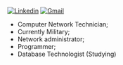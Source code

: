 [![Linkedin](https://img.shields.io/badge/LinkedIn-blue?style=for-the-badge&logo=Linkedin)](https://www.linkedin.com/in/maxx-barcelos-aaa106b2)
[![Gmail](https://img.shields.io/badge/-Gmail-c14438?style=for-the-badge&logo=Gmail&logoColor=white&link=mailto:maxx.sbr@gmail.com)](mailto:maxx.sbr@gmail.com)



- Computer Network Technician;
- Currently Military;
- Network administrator;
- Programmer;
- Database Technologist (Studying)


<!--
*MaXximiles/MaXximiles* is a ✨ special ✨ repository because its `README.md` (this file) appears on your GitHub profile.

Here are some ideas to get you started:

- 🔭 I’m currently working on ...
- 🌱 I’m currently learning ...
- 👯 I’m looking to collaborate on ...
- 🤔 I’m looking for help with ...
- 💬 Ask me about ...
- 📫 How to reach me: ...
- 😄 Pronouns: ...
- ⚡ Fun fact: ...
-->

